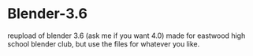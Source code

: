 # Blender-3.6
reupload of blender 3.6 (ask me if you want 4.0)
made for eastwood high school blender club, but use the files for whatever you like.
